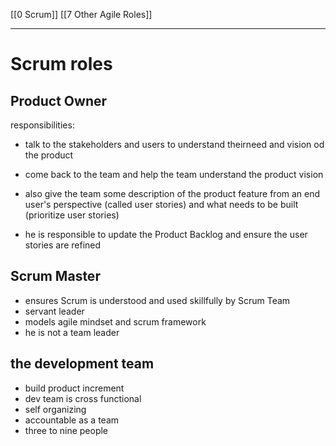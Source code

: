 [[0 Scrum]]
[[7 Other Agile Roles]]

-------------
# Scrum roles
## Product Owner
responsibilities:
- talk to the stakeholders and users to understand theirneed and vision od the product

- come back to the team and help the team understand the product vision
- also give the team some description of the product feature from an end user's perspective (called user stories) and what needs to be built (prioritize user stories)
- he is responsible to update the Product Backlog and ensure the user stories are refined


## Scrum Master
- ensures Scrum is understood and used skillfully by Scrum Team
- servant leader
- models agile mindset and scrum framework
- he is not a team leader

## the development team
- build product increment
- dev team is cross functional
- self organizing
- accountable as a team
- three to nine people













